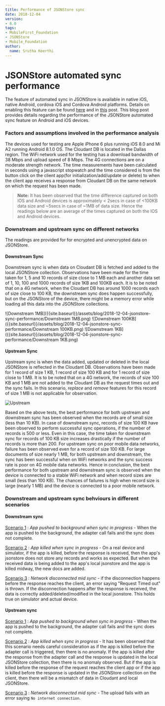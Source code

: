 ```yaml
---
title: Performance of JSONStore sync
date: 2018-12-04
version:
- 8.0
tags:
- MobileFirst_Foundation
- JSONStore
- Mobile_Foundation
author:
  name: Srutha Keerthi
---
```


# JSONStore automated sync performance

The feature of automated sync in JSONStore is available in native iOS, native Android, cordova iOS and Cordova Android platforms. Details on enabling this feature can be found [here](https://mobilefirstplatform.ibmcloud.com/blog/2018/02/23/jsonstoresync-couchdb-databases/) and in [this](https://mobilefirstplatform.ibmcloud.com/blog/2018/07/24/jsonstoresync-couchdb-databases-ios-and-cordova/) post. This blog post provides details regarding the performance of the JSONStore automated sync feature on Android and iOS devices.

### Factors and assumptions involved in the performance analysis
The devices used for testing are Apple iPhone 6 plus running iOS 8.0 and Mi A2 running Android 8.1.0 OS. The Cloudant DB is located in the Dallas region.
The WiFi network used for the testing has a download bandwidth of 38 Mbps and upload speed of 8 Mbps. The 4G connections are on a moderate strength network.
The time measurements have been calculated in seconds using a javascript stopwatch and the time considered is from the button click on the client app(for initialization/add/update or delete) to when the client app receives a response from Cloudant DB on the same network on which the request has been made.

>**Note:** It has been observed that the time difference captured on both IOS and Android devices is approximately < 2secs in case of <100KB data size and ~5secs in case of ~1MB of data size. Hence the readings below are an average of the times captured on both the IOS and Android devices.

### Downstream and upstream sync on different networks

The readings are provided for for encrypted and unencrypted data on JSONStore.

#### Downstream Sync

Downstream sync is when data on Cloudant DB is fetched and added to the local JSONStore collection. Observations have been made for the time taken for 1, 5 and 10 records of size close to 1 MB each and another data set of 1, 10, 100 and 1000 records of size 1KB and 100KB each. It is to be noted that on a 4G network, when the Cloudant DB has around 1000 records each of size close to 100 KB, the downstream sync does happen successfully, but on the JSONStore of the device, there might be a memory error while loading all this data into the JSONStore collections.

![Downstream 1MB]({{site.baseurl}}/assets/blog/2018-12-04-jsonstore-sync-performance/Downstream 1MB.png)
![Downstream 100KB]({{site.baseurl}}/assets/blog/2018-12-04-jsonstore-sync-performance/Downstream 100KB.png)
![Downstream 1KB]({{site.baseurl}}/assets/blog/2018-12-04-jsonstore-sync-performance/Downstream 1KB.png)


#### Upstream Sync

Upstream sync is when the data added, updated or deleted in the local JSONStore is reflected in the Cloudant DB. Observations have been made for 1 record of size 1 KB, 1 record of size 100 KB and for 1 record of size close to 1 MB.  It is to be noted that on a 4G network, the records of size 100 KB and 1 MB are not added to the Cloudant DB as the request times out and the sync fails. In this scenario, *replace* and *remove* features for this record of size 1 MB is not applicable for observation.


![Upstream]({{site.baseurl}}/assets/blog/2018-12-04-jsonstore-sync-performance/Upstream.png)


Based on the above tests, the best performance for both upstream and downstream sync has been observed when the records are of small size (less than 10 KB). In case of downstream sync, records of size 100 KB have been observed to perform successful sync operations, if the number of records is 500 or less. Even in this case, the time taken for downstream sync for records of 100 KB size increases drastically if the number of records is more than 200. For upstream sync on poor mobile data networks, failure has been observed even for a record of size 100 KB. For large documents of size nearly 1 MB, for both upstream and downstream, the sync has been successful when on WiFi networks and the sync success rate is poor on 4G mobile data networks. Hence in conclusion, the best performance for both upstream and downstream sync is observed when the device is connected to a stable WiFi network and when record sizes are small (less than 100 KB). The chances of failures is high when record size is large (nearly 1 MB) and the device is connected to a poor mobile network.

### Downstream and upstream sync behviours in different scenarios

#### Downstream sync

<u>Scenario 1</u> : <i> App pushed to background when sync in progress -  </i> When the app is pushed to the background, the adapter call fails and the sync does not complete.

<u>Scenario 2</u> : <i>App killed when sync in progress - </i> On a real device and simulator, if the app is killed, before the response is received, then the app's jsonstore does not store any records and works as expected. But when the received data is being added to the app's local jsonstore and the app is killed midway, the new docs are added.

<u>Scenario 3</u> : <i> Network disconnected mid sync - </i> if the disconnection happens before the response reaches the client, an error saying "Request Timed out" is thrown. If the disconnection happens after the response is received, the data is correctly added/deleted/modified in the local jsonstore. This holds true on simulator and actual device.

#### Upstream sync

<u>Scenario 1</u> : <i> App pushed to background when sync in progress -  </i> When the app is pushed to the background, the adapter call fails and the sync does not complete.

<u>Scenario 2</u> : <i> App killed when sync in progress - </i> It has been observed that this scenario needs careful consideration as if the app is killed before the adapter call is triggered, then there is no anomaly. If the app is killed after the response from the adapter call and the response is updated in the local JSONStore collection, then there is no anomaly observed. But if the app is killed before the response of the request reaches the client app or if the app is killed before the response is updated in the JSONStore collection on the client, then there will be a mismatch of data in Cloudant and local JSONStore.

<u>Scenario 3</u> : <i> Network disconnected mid sync - </i> The upload fails with an error saying `No internet connection`.
